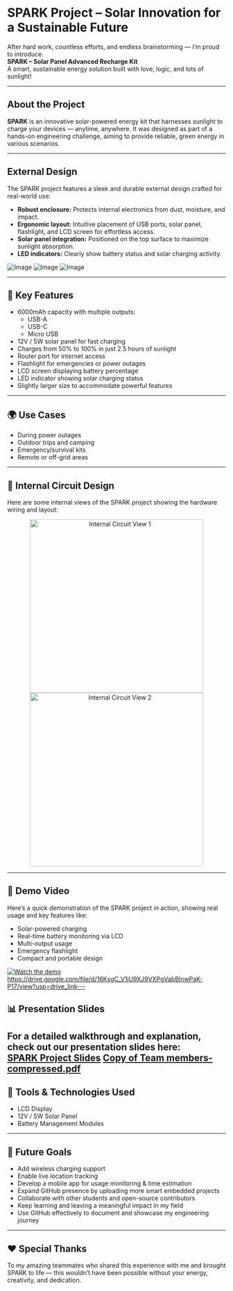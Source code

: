 #  SPARK Project – Solar Innovation for a Sustainable Future

 After hard work, countless efforts, and endless brainstorming — I’m proud to introduce:  
**SPARK – Solar Panel Advanced Recharge Kit**  
A smart, sustainable energy solution built with love, logic, and lots of sunlight!

---

##  About the Project

**SPARK** is an innovative solar-powered energy kit that harnesses sunlight to charge your devices — anytime, anywhere. It was designed as part of a hands-on engineering challenge, aiming to provide reliable, green energy in various scenarios.

---

##  External Design 

The SPARK project features a sleek and durable external design crafted for real-world use:
 
- **Robust enclosure:** Protects internal electronics from dust, moisture, and impact.  
- **Ergonomic layout:** Intuitive placement of USB ports, solar panel, flashlight, and LCD screen for effortless access.  
- **Solar panel integration:** Positioned on the top surface to maximize sunlight absorption.  
- **LED indicators:** Clearly show battery status and solar charging activity.  

![Image](https://github.com/user-attachments/assets/25d1831e-1460-4797-80ff-389c2eb1c69f)
![Image](https://github.com/user-attachments/assets/0262c5c4-5890-4a19-8a72-faacb8ed835f)
![Image](https://github.com/user-attachments/assets/0262c5c4-5890-4a19-8a72-faacb8ed835f)


---
 
## 🔋 Key Features

- 6000mAh capacity with multiple outputs:
  - USB-A
  - USB-C
  - Micro USB
- 12V / 5W solar panel for fast charging
- Charges from 50% to 100% in just 2.5 hours of sunlight
- Router port for internet access
- Flashlight for emergencies or power outages
- LCD screen displaying battery percentage
- LED indicator showing solar charging status
- Slightly larger size to accommodate powerful features

---

## 🌍 Use Cases

- During power outages
- Outdoor trips and camping
- Emergency/survival kits
- Remote or off-grid areas

---

## 🧠 Internal Circuit Design

Here are some internal views of the SPARK project showing the hardware wiring and layout:

<p align="center">
  <img src="images/internal_circuit_1.jpg" alt="Internal Circuit View 1" width="400"/>
  <img src="images/internal_circuit_2.jpg" alt="Internal Circuit View 2" width="400"/>
</p>

---

## 🎥 Demo Video

Here’s a quick demonstration of the SPARK project in action, showing real usage and key features like:

- Solar-powered charging
- Real-time battery monitoring via LCD
- Multi-output usage
- Emergency flashlight
- Compact and portable design

[![Watch the demo](https://img.youtube.com/vi/VIDEO_ID_HERE/0.jpg)](https://www.youtube.com/watch?v=VIDEO_ID_HERE)
https://drive.google.com/file/d/16KsgC_V1jU9XJ9VXPgVabBInwPaK-P17/view?usp=drive_link---

## 📊 Presentation Slides

For a detailed walkthrough and explanation, check out our presentation slides here:  
[SPARK Project Slides](https://your-slides-link-here.com)
[Copy of Team members-compressed.pdf](https://github.com/user-attachments/files/20762452/Copy.of.Team.members-compressed.pdf)
---

## 🔧 Tools & Technologies Used

- LCD Display
- 12V / 5W Solar Panel
- Battery Management Modules
---

## 🎯 Future Goals

- Add wireless charging support  
- Enable live location tracking  
- Develop a mobile app for usage monitoring & time estimation  
- Expand GitHub presence by uploading more smart embedded projects  
- Collaborate with other students and open-source contributors  
- Keep learning and leaving a meaningful impact in my field  
- Use GitHub effectively to document and showcase my engineering journey

---

## ❤️ Special Thanks

To my amazing teammates who shared this experience with me and brought SPARK to life — this wouldn’t have been possible without your energy, creativity, and dedication.
